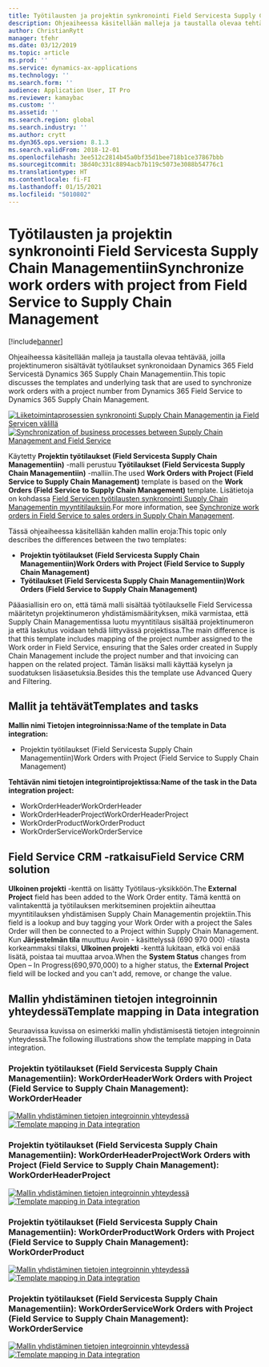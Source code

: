```yaml
---
title: Työtilausten ja projektin synkronointi Field Servicesta Supply Chain Managementiin
description: Ohjeaiheessa käsitellään malleja ja taustalla olevaa tehtävää, joilla projektinumeron sisältävät työtilaukset synkronoidaan Dynamics 365 Field Servicestä Dynamics 365 Supply Chain Managementiin.
author: ChristianRytt
manager: tfehr
ms.date: 03/12/2019
ms.topic: article
ms.prod: ''
ms.service: dynamics-ax-applications
ms.technology: ''
ms.search.form: ''
audience: Application User, IT Pro
ms.reviewer: kamaybac
ms.custom: ''
ms.assetid: ''
ms.search.region: global
ms.search.industry: ''
ms.author: crytt
ms.dyn365.ops.version: 8.1.3
ms.search.validFrom: 2018-12-01
ms.openlocfilehash: 3ee512c2814b45a0bf35d1bee718b1ce37867bbb
ms.sourcegitcommit: 38d40c331c8894acb7b119c5073e3088b54776c1
ms.translationtype: HT
ms.contentlocale: fi-FI
ms.lasthandoff: 01/15/2021
ms.locfileid: "5010802"
---
```

# <a name="synchronize-work-orders-with-project-from-field-service-to-supply-chain-management"></a><span data-ttu-id="c140f-103">Työtilausten ja projektin synkronointi Field Servicesta Supply Chain Managementiin</span><span class="sxs-lookup"><span data-stu-id="c140f-103">Synchronize work orders with project from Field Service to Supply Chain Management</span></span>

[!include[banner](../includes/banner.md)]

<span data-ttu-id="c140f-104">Ohjeaiheessa käsitellään malleja ja taustalla olevaa tehtävää, joilla projektinumeron sisältävät työtilaukset synkronoidaan Dynamics 365 Field Servicestä Dynamics 365 Supply Chain Managementiin.</span><span class="sxs-lookup"><span data-stu-id="c140f-104">This topic discusses the templates and underlying task that are used to synchronize work orders with a project number from Dynamics 365 Field Service to Dynamics 365 Supply Chain Management.</span></span>

<span data-ttu-id="c140f-105">[![Liiketoimintaprosessien synkronointi Supply Chain Managementin ja Field Servicen välillä](./media/FSSOprojectOW.png)](./media/FSSOprojectOW.png)</span><span class="sxs-lookup"><span data-stu-id="c140f-105">[![Synchronization of business processes between Supply Chain Management and Field Service](./media/FSSOprojectOW.png)](./media/FSSOprojectOW.png)</span></span>

<span data-ttu-id="c140f-106">Käytetty **Projektin työtilaukset (Field Servicesta Supply Chain Managementiin)** -malli perustuu **Työtilaukset (Field Servicesta Supply Chain Managementiin)** -malliin.</span><span class="sxs-lookup"><span data-stu-id="c140f-106">The used **Work Orders with Project (Field Service to Supply Chain Management)** template is based on the **Work Orders (Field Service to Supply Chain Management)** template.</span></span> <span data-ttu-id="c140f-107">Lisätietoja on kohdassa [Field Servicen työtilausten synkronointi Supply Chain Managementin myyntitilauksiin](https://docs.microsoft.com/dynamics365/unified-operations/supply-chain/sales-marketing/field-service-work-order).</span><span class="sxs-lookup"><span data-stu-id="c140f-107">For more information, see [Synchronize work orders in Field Service to sales orders in Supply Chain Management](https://docs.microsoft.com/dynamics365/unified-operations/supply-chain/sales-marketing/field-service-work-order).</span></span>

<span data-ttu-id="c140f-108">Tässä ohjeaiheessa käsitellään kahden mallin eroja:</span><span class="sxs-lookup"><span data-stu-id="c140f-108">This topic only describes the differences between the two templates:</span></span>
- <span data-ttu-id="c140f-109">**Projektin työtilaukset (Field Servicesta Supply Chain Managementiin)**</span><span class="sxs-lookup"><span data-stu-id="c140f-109">**Work Orders with Project (Field Service to Supply Chain Management)**</span></span>
- <span data-ttu-id="c140f-110">**Työtilaukset (Field Servicesta Supply Chain Managementiin)**</span><span class="sxs-lookup"><span data-stu-id="c140f-110">**Work Orders (Field Service to Supply Chain Management)**</span></span>

<span data-ttu-id="c140f-111">Pääasiallisin ero on, että tämä malli sisältää työtilaukselle Field Servicessa määritetyn projektinumeron yhdistämismäärityksen, mikä varmistaa, että Supply Chain Managementissa luotu myyntitilaus sisältää projektinumeron ja että laskutus voidaan tehdä liittyvässä projektissa.</span><span class="sxs-lookup"><span data-stu-id="c140f-111">The main difference is that this template includes mapping of the project number assigned to the Work order in Field Service, ensuring that the Sales order created in Supply Chain Management include the project number and that invoicing can happen on the related project.</span></span> <span data-ttu-id="c140f-112">Tämän lisäksi malli käyttää kyselyn ja suodatuksen lisäasetuksia.</span><span class="sxs-lookup"><span data-stu-id="c140f-112">Besides this the template use Advanced Query and Filtering.</span></span>

## <a name="templates-and-tasks"></a><span data-ttu-id="c140f-113">Mallit ja tehtävät</span><span class="sxs-lookup"><span data-stu-id="c140f-113">Templates and tasks</span></span>

<span data-ttu-id="c140f-114">**Mallin nimi Tietojen integroinnissa:**</span><span class="sxs-lookup"><span data-stu-id="c140f-114">**Name of the template in Data integration:**</span></span>

- <span data-ttu-id="c140f-115">Projektin työtilaukset (Field Servicesta Supply Chain Managementiin)</span><span class="sxs-lookup"><span data-stu-id="c140f-115">Work Orders with Project (Field Service to Supply Chain Management)</span></span>

<span data-ttu-id="c140f-116">**Tehtävän nimi tietojen integrointiprojektissa:**</span><span class="sxs-lookup"><span data-stu-id="c140f-116">**Name of the task in the Data integration project:**</span></span>

- <span data-ttu-id="c140f-117">WorkOrderHeader</span><span class="sxs-lookup"><span data-stu-id="c140f-117">WorkOrderHeader</span></span>
- <span data-ttu-id="c140f-118">WorkOrderHeaderProject</span><span class="sxs-lookup"><span data-stu-id="c140f-118">WorkOrderHeaderProject</span></span>
- <span data-ttu-id="c140f-119">WorkOrderProduct</span><span class="sxs-lookup"><span data-stu-id="c140f-119">WorkOrderProduct</span></span>
- <span data-ttu-id="c140f-120">WorkOrderService</span><span class="sxs-lookup"><span data-stu-id="c140f-120">WorkOrderService</span></span>

## <a name="field-service-crm-solution"></a><span data-ttu-id="c140f-121">Field Service CRM -ratkaisu</span><span class="sxs-lookup"><span data-stu-id="c140f-121">Field Service CRM solution</span></span>
<span data-ttu-id="c140f-122">**Ulkoinen projekti** -kenttä on lisätty Työtilaus-yksikköön.</span><span class="sxs-lookup"><span data-stu-id="c140f-122">The **External Project** field has been added to the Work Order entity.</span></span> <span data-ttu-id="c140f-123">Tämä kenttä on valintakenttä ja työtilauksen merkitseminen projektiin aiheuttaa myyntitilauksen yhdistämisen Supply Chain Managementin projektiin.</span><span class="sxs-lookup"><span data-stu-id="c140f-123">This field is a lookup and buy tagging your Work Order with a project the Sales Order will then be connected to a Project within Supply Chain Management.</span></span> <span data-ttu-id="c140f-124">Kun **Järjestelmän tila** muuttuu Avoin - käsittelyssä (690 970 000) -tilasta korkeammaksi tilaksi, **Ulkoinen projekti** -kenttä lukitaan, etkä voi enää lisätä, poistaa tai muuttaa arvoa.</span><span class="sxs-lookup"><span data-stu-id="c140f-124">When the **System Status** changes from Open – In Progress(690,970,000) to a higher status, the **External Project** field will be locked and you can't add, remove, or change the value.</span></span>

## <a name="template-mapping-in-data-integration"></a><span data-ttu-id="c140f-125">Mallin yhdistäminen tietojen integroinnin yhteydessä</span><span class="sxs-lookup"><span data-stu-id="c140f-125">Template mapping in Data integration</span></span>

<span data-ttu-id="c140f-126">Seuraavissa kuvissa on esimerkki mallin yhdistämisestä tietojen integroinnin yhteydessä.</span><span class="sxs-lookup"><span data-stu-id="c140f-126">The following illustrations show the template mapping in Data integration.</span></span>

### <a name="work-orders-with-project-field-service-to-supply-chain-management-workorderheader"></a><span data-ttu-id="c140f-127">Projektin työtilaukset (Field Servicesta Supply Chain Managementiin): WorkOrderHeader</span><span class="sxs-lookup"><span data-stu-id="c140f-127">Work Orders with Project (Field Service to Supply Chain Management): WorkOrderHeader</span></span>

<span data-ttu-id="c140f-128">[![Mallin yhdistäminen tietojen integroinnin yhteydessä](./media/FSWOP1.png)](./media/FSWOP1.png)</span><span class="sxs-lookup"><span data-stu-id="c140f-128">[![Template mapping in Data integration](./media/FSWOP1.png)](./media/FSWOP1.png)</span></span>

### <a name="work-orders-with-project-field-service-to-supply-chain-management-workorderheaderproject"></a><span data-ttu-id="c140f-129">Projektin työtilaukset (Field Servicesta Supply Chain Managementiin): WorkOrderHeaderProject</span><span class="sxs-lookup"><span data-stu-id="c140f-129">Work Orders with Project (Field Service to Supply Chain Management): WorkOrderHeaderProject</span></span>

<span data-ttu-id="c140f-130">[![Mallin yhdistäminen tietojen integroinnin yhteydessä](./media/FSWOP2.png)](./media/FSWOP2.png)</span><span class="sxs-lookup"><span data-stu-id="c140f-130">[![Template mapping in Data integration](./media/FSWOP2.png)](./media/FSWOP2.png)</span></span>

### <a name="work-orders-with-project-field-service-to-supply-chain-management-workorderproduct"></a><span data-ttu-id="c140f-131">Projektin työtilaukset (Field Servicesta Supply Chain Managementiin): WorkOrderProduct</span><span class="sxs-lookup"><span data-stu-id="c140f-131">Work Orders with Project (Field Service to Supply Chain Management): WorkOrderProduct</span></span>

<span data-ttu-id="c140f-132">[![Mallin yhdistäminen tietojen integroinnin yhteydessä](./media/FSWOP3.png)](./media/FSWOP3.png)</span><span class="sxs-lookup"><span data-stu-id="c140f-132">[![Template mapping in Data integration](./media/FSWOP3.png)](./media/FSWOP3.png)</span></span>

### <a name="work-orders-with-project-field-service-to-supply-chain-management-workorderservice"></a><span data-ttu-id="c140f-133">Projektin työtilaukset (Field Servicesta Supply Chain Managementiin): WorkOrderService</span><span class="sxs-lookup"><span data-stu-id="c140f-133">Work Orders with Project (Field Service to Supply Chain Management): WorkOrderService</span></span>

<span data-ttu-id="c140f-134">[![Mallin yhdistäminen tietojen integroinnin yhteydessä](./media/FSWOP4.png)](./media/FSWOP4.png)</span><span class="sxs-lookup"><span data-stu-id="c140f-134">[![Template mapping in Data integration](./media/FSWOP4.png)](./media/FSWOP4.png)</span></span>
